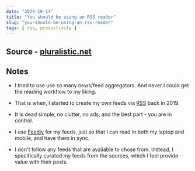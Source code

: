```yaml
---
date: "2024-10-14"
title: "You should be using an RSS reader"
slug: "you-should-be-using-an-rss-reader"
tags: [ rss, productivity ]
---
```




## Source - [pluralistic.net][1]

## Notes

* I tried to use use so many news/feed aggregators. And never I could get the reading workflow to my liking.
* That is when, I started to create my own feeds via [RSS][2] back in 2019.
* It is dead simple, no clutter, no ads, and the best part - you are in control.
* I use [Feedly][3] for my feeds, just so that I can read in both my laptop and mobile, and have them in sync.
* I don't follow any feeds that are available to chose from. Instead, I specifically curated my feeds from the sources, which I feel provide value with their posts.



  [1]: https://pluralistic.net/2024/10/16/keep-it-really-simple-stupid/
  [2]: https://en.wikipedia.org/wiki/RSS
  [3]: https://feedly.com
